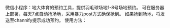微信小程序：地大体育的预约工具，提供羽毛球场地1-8号场地预约。
可在服务器上部署，每天7点自动抢场地，采用暴力post方式确保抢到。
如果抢到场地，将发送至channify提示成功预约。
使用方法：